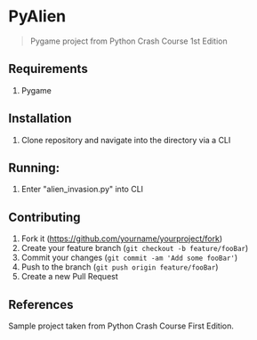 # PyAlien
> Pygame project from Python Crash Course 1st Edition

## Requirements
1. Pygame

## Installation
1. Clone repository and navigate into the directory via a CLI

## Running:
1. Enter "alien_invasion.py" into CLI

## Contributing
1. Fork it (<https://github.com/yourname/yourproject/fork>)
2. Create your feature branch (`git checkout -b feature/fooBar`)
3. Commit your changes (`git commit -am 'Add some fooBar'`)
4. Push to the branch (`git push origin feature/fooBar`)
5. Create a new Pull Request

## References
Sample project taken from Python Crash Course First Edition.

